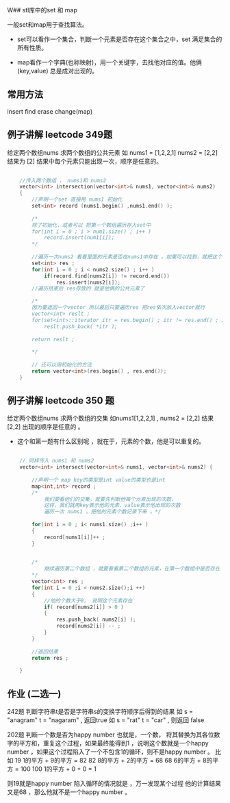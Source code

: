 W## stl库中的set 和 map 

一般set和map用于查找算法。
- set可以看作一个集合，判断一个元素是否存在这个集合之中，set 满足集合的所有性质。

- map看作一个字典(也称映射)，用一个关键字，去找他对应的值。他俩(key,value) 总是成对出现的。

## 常用方法 
insert 
find
erase
change(map)

## 例子讲解 leetcode 349题 
给定两个数组nums 求两个数组的公共元素
如 nums1 = [1,2,2,1] nums2 = [2,2]
结果为 [2]
结果中每个元素只能出现一次，顺序是任意的。

``` cpp
	
	//传入两个数组 ， nums1和 nums2 
	vector<int> intersection(vector<int>& nums1, vector<int>& nums2) 
	{
		//声明一个set 直接用 nums1 初始化  
        set<int> record (nums1.begin() ,nums1.end() );
        
        /*
        除了初始化，或者可以 把第一个数组遍历存入set中
        for(int i = 0 ; i > num1.size() ; i++ )
            record.insert(num1[i]);
        */
        
        //遍历一次nums2 看看里面的元素是否在nums1中存在 。如果可以找到，就把这个存入res
        set<int> res ;
        for(int i = 0 ; i < nums2.size() ; i++ )
            if(record.find(nums2[i]) != record.end())
                res.insert(nums2[i]);
        //遍历结束后 res存放的 就是他俩的公共元素了 

        /*
        因为要返回一个vector 所以最后只要遍历res 把res依次放入vector就行 
        vector<int> reslt ;
        for(set<int>::iterator itr = res.begin() ; itr != res.end() ; itr ++ )
            reslt.push_back( *itr );
        
        return reslt ;
        
        */
        
        // 还可以用初始化的方法  
        return vector<int>(res.begin() , res.end());
    }

```

## 例子讲解 leetcode 350 题
给定两个数组nums 求两个数组的交集 
如nums1[1,2,2,1]  , nums2 = [2,2]
结果[2,2] 
出现的顺序是任意的 。

- 这个和第一题有什么区别呢 ，就在于，元素的个数，他是可以重复的。

``` cpp
	
	// 同样传入 nums1 和 nums2 
	vector<int> intersect(vector<int>& nums1, vector<int>& nums2) {
        
        //声明一个 map key的类型是int value的类型也是int 
        map<int,int> record ; 
        /*	
        	我们要看他们的交集，就要先判断他每个元素出现的次数，
        	这样，我们就用key表示他的元素，value表示他出现的次数 
        	遍历一次 nums1 ，把他的元素个数记录下来 。*/
        
        for(int i = 0 ; i< nums1.size() ;i++ )
        {
            record[nums1[i]]++ ; 
        }
        

        /*
        	继续遍历第二个数组 ，就要看看第二个数组的元素，在第一个数组中是否存在 ，每找到存在一个 ，我们就在记录中减去一个 
        */
        vector<int> res ;
        for(int i = 0 ;i < nums2.size();i ++)
        {
        	//他的个数大于0， 说明这个元素存在 
            if( record[nums2[i]] > 0 )
            {
                res.push_back( nums2[i] );
                record[nums2[i]] -- ;
            }
        }
        
        //返回结果
        return res ;
        
    }
```
## 作业 (二选一)

242题 判断字符串t是否是字符串s的变换字符顺序后得到的结果
如 s = "anagram"  t = "nagaram" , 返回true 
如 s = "rat"  t = "car" , 则返回 false 

202题 判断一个数是否为happy number 也就是，一个数，
将其替换为其各位数字的平方和，重复这个过程，如果最终能得到1
，说明这个数就是一个happy number ，如果这个过程陷入了一个不包含1的循环，则不是happy number 。
比如 
19  1的平方 + 9的平方 = 82 
82  8的平方 + 2的平方 = 68 
68  6的平方 + 8的平方 = 100 
100 1的平方 + 0 + 0  = 1 

则19就是happy number 
陷入循环的情况就是 ，万一发现某个过程 他的计算结果又是68 ，那么他就不是一个happy number 。 